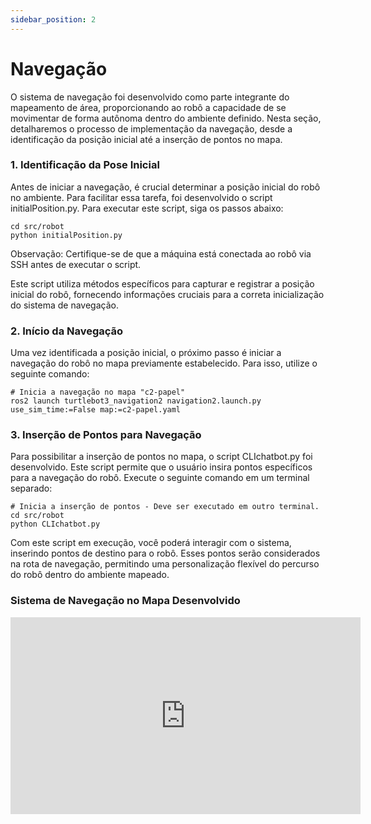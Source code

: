 ```yaml
---
sidebar_position: 2
---
```


# Navegação 
O sistema de navegação foi desenvolvido como parte integrante do mapeamento de área, proporcionando ao robô a capacidade de se movimentar de forma autônoma dentro do ambiente definido. Nesta seção, detalharemos o processo de implementação da navegação, desde a identificação da posição inicial até a inserção de pontos no mapa.

### 1. Identificação da Pose Inicial
Antes de iniciar a navegação, é crucial determinar a posição inicial do robô no ambiente. Para facilitar essa tarefa, foi desenvolvido o script initialPosition.py. Para executar este script, siga os passos abaixo:

```
cd src/robot
python initialPosition.py
```

Observação: Certifique-se de que a máquina está conectada ao robô via SSH antes de executar o script.

Este script utiliza métodos específicos para capturar e registrar a posição inicial do robô, fornecendo informações cruciais para a correta inicialização do sistema de navegação.

### 2. Início da Navegação
Uma vez identificada a posição inicial, o próximo passo é iniciar a navegação do robô no mapa previamente estabelecido. Para isso, utilize o seguinte comando:

```
# Inicia a navegação no mapa "c2-papel"
ros2 launch turtlebot3_navigation2 navigation2.launch.py use_sim_time:=False map:=c2-papel.yaml
```

### 3. Inserção de Pontos para Navegação
Para possibilitar a inserção de pontos no mapa, o script CLIchatbot.py foi desenvolvido. Este script permite que o usuário insira pontos específicos para a navegação do robô. Execute o seguinte comando em um terminal separado:

```
# Inicia a inserção de pontos - Deve ser executado em outro terminal.
cd src/robot
python CLIchatbot.py
```
Com este script em execução, você poderá interagir com o sistema, inserindo pontos de destino para o robô. Esses pontos serão considerados na rota de navegação, permitindo uma personalização flexível do percurso do robô dentro do ambiente mapeado.

### Sistema de Navegação no Mapa Desenvolvido 

<iframe width="560" height="315" src="https://www.youtube.com/embed/Ezelf2W-h5s?si=AMTc1iST_gfWI7bv" title="YouTube video player" frameborder="0" allow="accelerometer; autoplay; clipboard-write; encrypted-media; gyroscope; picture-in-picture; web-share" allowfullscreen></iframe>